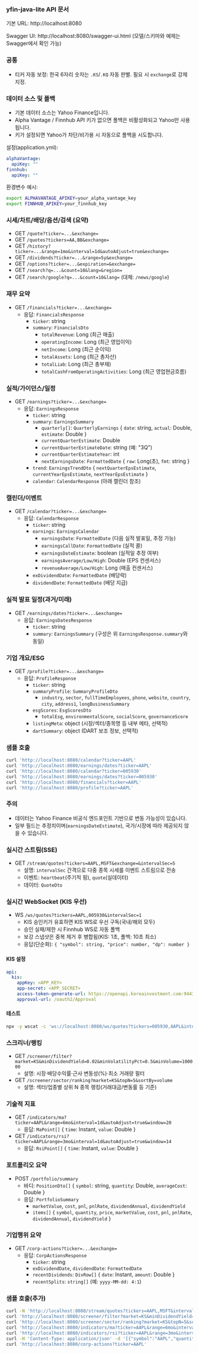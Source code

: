 ### yfin-java-lite API 문서

기본 URL: http://localhost:8080

Swagger UI: http://localhost:8080/swagger-ui.html (모델/스키마와 예제는 Swagger에서 확인 가능)

### 공통
- 티커 자동 보정: 한국 6자리 숫자는 `.KS`/`.KQ` 자동 판별. 필요 시 `exchange`로 강제 지정.

### 데이터 소스 및 폴백
- 기본 데이터 소스는 Yahoo Finance입니다.
- Alpha Vantage / Finnhub API 키가 없으면 폴백은 비활성화되고 Yahoo만 사용됩니다.
- 키가 설정되면 Yahoo가 차단/비가용 시 자동으로 폴백을 시도합니다.

설정(application.yml):
```yaml
alphaVantage:
  apiKey: ""
finnhub:
  apiKey: ""
```
환경변수 예시:
```bash
export ALPHAVANTAGE_APIKEY=your_alpha_vantage_key
export FINNHUB_APIKEY=your_finnhub_key
```

### 시세/차트/배당/옵션/검색 (요약)
- GET `/quote?ticker=...&exchange=`
- GET `/quotes?tickers=AA,BB&exchange=`
- GET `/history?ticker=...&range=1mo&interval=1d&autoAdjust=true&exchange=`
- GET `/dividends?ticker=...&range=5y&exchange=`
- GET `/options?ticker=...&expiration=&exchange=`
- GET `/search?q=...&count=10&lang=&region=`
- GET `/search/google?q=...&count=10&lang=` (대체: `/news/google`)

### 재무 요약
- GET `/financials?ticker=...&exchange=`
  - 응답: `FinancialsResponse`
    - `ticker`: string
    - `summary`: `FinancialsDto`
      - `totalRevenue`: Long (최근 매출)
      - `operatingIncome`: Long (최근 영업이익)
      - `netIncome`: Long (최근 순이익)
      - `totalAssets`: Long (최근 총자산)
      - `totalLiab`: Long (최근 총부채)
      - `totalCashFromOperatingActivities`: Long (최근 영업현금흐름)

### 실적/가이던스/일정
- GET `/earnings?ticker=...&exchange=`
  - 응답: `EarningsResponse`
    - `ticker`: string
    - `summary`: `EarningsSummary`
      - `quarterly[]`: `QuarterlyEarnings` { `date`: string, `actual`: Double, `estimate`: Double }
      - `currentQuarterEstimate`: Double
      - `currentQuarterEstimateDate`: string (예: "3Q")
      - `currentQuarterEstimateYear`: int
      - `nextEarningsDate`: `FormattedDate` { `raw`: Long(초), `fmt`: string }
    - `trend`: `EarningsTrendDto` { `nextQuarterEpsEstimate`, `currentYearEpsEstimate`, `nextYearEpsEstimate` }
    - `calendar`: `CalendarResponse` (아래 캘린더 참조)

### 캘린더/이벤트
- GET `/calendar?ticker=...&exchange=`
  - 응답: `CalendarResponse`
    - `ticker`: string
    - `earnings`: `EarningsCalendar`
      - `earningsDate`: `FormattedDate` (다음 실적 발표일, 추정 가능)
      - `earningsCallDate`: `FormattedDate` (실적 콜)
      - `earningsDateEstimate`: boolean (실적일 추정 여부)
      - `earningsAverage/Low/High`: Double (EPS 컨센서스)
      - `revenueAverage/Low/High`: Long (매출 컨센서스)
    - `exDividendDate`: `FormattedDate` (배당락)
    - `dividendDate`: `FormattedDate` (배당 지급)

### 실적 발표 일정(과거/미래)
- GET `/earnings/dates?ticker=...&exchange=`
  - 응답: `EarningsDatesResponse`
    - `ticker`: string
    - `summary`: `EarningsSummary` (구성은 위 `EarningsResponse.summary`와 동일)

### 기업 개요/ESG
- GET `/profile?ticker=...&exchange=`
  - 응답: `ProfileResponse`
    - `ticker`: string
    - `summaryProfile`: `SummaryProfileDto`
      - `industry`, `sector`, `fullTimeEmployees`, `phone`, `website`, `country`, `city`, `address1`, `longBusinessSummary`
    - `esgScores`: `EsgScoresDto`
      - `totalEsg`, `environmentalScore`, `socialScore`, `governanceScore`
    - `listingMeta`: object (시장/섹터/종목명 등 내부 메타, 선택적)
    - `dartSummary`: object (DART 보조 정보, 선택적)

### 샘플 호출
```bash
curl 'http://localhost:8080/calendar?ticker=AAPL'
curl 'http://localhost:8080/earnings/dates?ticker=AAPL'
curl 'http://localhost:8080/calendar?ticker=005930'
curl 'http://localhost:8080/earnings/dates?ticker=005930'
curl 'http://localhost:8080/financials?ticker=AAPL'
curl 'http://localhost:8080/profile?ticker=AAPL'
```

### 주의
- 데이터는 Yahoo Finance 비공식 엔드포인트 기반으로 변동 가능성이 있습니다.
- 일부 필드는 추정치이며(`earningsDateEstimate`), 국가/시장에 따라 제공되지 않을 수 있습니다.


### 실시간 스트림(SSE)
- GET `/stream/quotes?tickers=AAPL,MSFT&exchange=&intervalSec=5`
  - 설명: `intervalSec` 간격으로 다중 종목 시세를 이벤트 스트림으로 전송
  - 이벤트: `heartbeat`(주기적 핑), `quote`(실데이터)
  - 데이터: `QuoteDto`

### 실시간 WebSocket (KIS 우선)
- WS `/ws/quotes?tickers=AAPL,005930&intervalSec=1`
  - KIS 승인키가 유효하면 KIS WS로 우선 구독(국내/해외 모두)
  - 승인 실패/제한 시 Finnhub WS로 자동 폴백
  - 보강 스냅샷은 중복 제거 후 병합됨(KIS: 1초, 폴백: 10초 최소)
  - 응답(단순화): `{ "symbol": string, "price": number, "dp": number }`

#### KIS 설정
```yaml
api:
  kis:
    appKey: <APP_KEY>
    app-secret: <APP_SECRET>
    access-token-generate-url: https://openapi.koreainvestment.com:9443/oauth2/tokenP
    approval-url: /oauth2/Approval
```

#### 테스트
```bash
npx -y wscat -c 'ws://localhost:8080/ws/quotes?tickers=005930,AAPL&intervalSec=1'
```

### 스크리너/랭킹
- GET `/screener/filter?market=KS&minDividendYield=0.02&minVolatilityPct=0.5&minVolume=100000`
  - 설명: 시장·배당수익률·근사 변동성(%)·최소 거래량 필터
- GET `/screener/sector/ranking?market=KS&topN=5&sortBy=volume`
  - 설명: 섹터/업종별 상위 N 종목 랭킹(거래대금/변동률 등 기준)

### 기술적 지표
- GET `/indicators/ma?ticker=AAPL&range=6mo&interval=1d&autoAdjust=true&window=20`
  - 응답: `MaPoint[]` { `time`: Instant, `value`: Double }
- GET `/indicators/rsi?ticker=AAPL&range=3mo&interval=1d&autoAdjust=true&window=14`
  - 응답: `RsiPoint[]` { `time`: Instant, `value`: Double }

### 포트폴리오 요약
- POST `/portfolio/summary`
  - 바디: `PositionDto[]` { `symbol`: string, `quantity`: Double, `averageCost`: Double }
  - 응답: `PortfolioSummary`
    - `marketValue`, `cost`, `pnl`, `pnlRate`, `dividendAnnual`, `dividendYield`
    - `items[]` { `symbol`, `quantity`, `price`, `marketValue`, `cost`, `pnl`, `pnlRate`, `dividendAnnual`, `dividendYield` }

### 기업행위 요약
- GET `/corp-actions?ticker=...&exchange=`
  - 응답: `CorpActionsResponse`
    - `ticker`: string
    - `exDividendDate`, `dividendDate`: `FormattedDate`
    - `recentDividends`: `DivRow[]` { `date`: Instant, `amount`: Double }
    - `recentSplits`: `string[]` (예: `yyyy-MM-dd: 4:1`)

### 샘플 호출(추가)
```bash
curl -N 'http://localhost:8080/stream/quotes?tickers=AAPL,MSFT&intervalSec=5'
curl 'http://localhost:8080/screener/filter?market=KS&minDividendYield=0.01&minVolatilityPct=0.5&minVolume=100000'
curl 'http://localhost:8080/screener/sector/ranking?market=KS&topN=5&sortBy=volume'
curl 'http://localhost:8080/indicators/ma?ticker=AAPL&range=6mo&interval=1d&window=20'
curl 'http://localhost:8080/indicators/rsi?ticker=AAPL&range=3mo&interval=1d&window=14'
curl -H 'Content-Type: application/json' -d '[{"symbol":"AAPL","quantity":10,"averageCost":190.5}]' 'http://localhost:8080/portfolio/summary'
curl 'http://localhost:8080/corp-actions?ticker=AAPL'
```


